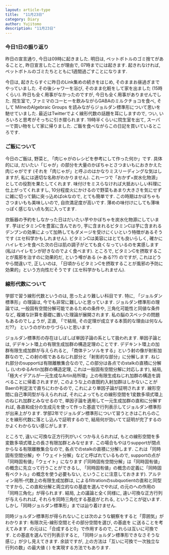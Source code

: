 ```yaml
---
layout: article-type
title:  "11月23日"
category: Diary
author: Yujitomo
description: "11月23日"
---
```


### 今日1日の振り返り

昨日の宣言通り, 今日は09時に起きました. 明日は, ペットボトルのゴミ捨てがあることと, 昨日宣言したことが理由で, 07時までには起きます. 起きれなければ, ペットボトルのゴミたちとともに1週間過ごすことになります.

今日は, 起きたらすぐに昨日のLink集めの続きをはじめ, そのままお昼過ぎまでやっていました. その後シャワーを浴び, そのまま化粧をして家を出ました (15時くらい). 昨日も全く用事がなかったのですが, 今日も全く用事がありませんでした. 院生室で, ファミマのコーヒーを飲みながらGABAのミルクチョコを食べ, そして MilneのAlgebraic Groups を読みながらジョルダン標準形について思いを馳せていました. 最近はTwitterでよく線形代数の話題を耳にしますので, つい, いろいろと思考がそっちに引き摺られます. 19時半くらいに院生室を出て, スーパーで買い物をして家に帰りました. ご飯を食べながらこの日記を買いているところです.



### ご飯について

今日のご飯は, 野菜と, 「肉じゃがのレシピを参考にして作った何か」です. 具体的には, だいたい「じゃが」の部分を大量のかぼちゃとさつまいもにおきかえた肉じゃがです (それを「肉じゃが」と呼ぶのはかなりミスリーディングな気はしますが, 私には適切な名称がわかりません). これ一つで「おかず+炭水化物源」としての役割を果たしてくれます. 味付けをミスらなければ大抵おいしい料理に仕上がってくれますし, 10分程度火にかけるので野菜もあまり大きさを気にせずに雑に切って鍋に突っ込めばokなので, とても簡単です. この時期はかぼちゃもさつまいもも美味しいので, 自炊満足度が高いです. 薄めの味付けにしても薄味っぽく感じない点も気に入ってます.

炊飯器の予約をしなかった日はだいたい芋やかぼちゃを炭水化物源にしています. 芋はビタミンCを豊富に含んでおり, 芋に含まれるビタミンCは芋に含まれるデンプンの効果によって加熱してもダメージを受けにくいという特徴があるそうです (エセ科学かもしれません). ビタミンCは美容にはとても良いらしく, 確かにハイレモンを食べた次の日は肌の調子がとても良くなっているのを実感します (私はハイレモンが好きなのでよく食べます). ところで, ビタミンCを摂取することが風邪を治すのに効果的だ, という噂がある (←ある??) のですが, これはどうやら間違いで, 正しいのは, 「日頃からビタミンCを摂取することが風邪の予防に効果的」という方向性だそうです (エセ科学かもしれません).



### 線形代数について

学部で習う線形代数というのは, 思ったより難しい科目です. 特に, 「ジョルダン標準形」の理論は, 今でも非常に難しいと思っています. ジョルダン標準形の理論では, 一般固有空間分解可能であるための条件や, 三角化可能性と同値な条件など, 複雑な計算を基礎に置いた理論が展開されます. 私の脳のスペックの問題もあるのでしょうが, 正直, 「で結局, その定理が成立する本質的な理由は何なんだ??」 というのがわかりづらいと思います.

ジョルダン標準形の存在はしばしば単因子論の系として扱われます. 単因子論とは, デデキント環上の有限生成加群の構造定理のことです. デデキント環上の加群有限生成加群が与えられると, 「商体テンソルをする」という射の像が射影加群なので, この射の核であるねじれ部分と「射影的な部分」に分解します. ねじれ部分のsupportは有限離散集合なので, この部分は各点でのstalkの直積に分解し (いわゆるArtin加群の構造定理, これは一般固有空間分解に対応します), 結局, 「極大イデアルが一元生成なArtin局所環」上の有限生成ねじれ加群の構造を調べることに帰着されますが, このような上の直既約入射加群はしかないことがBaerの判定法で直ちにわかるので, これにより単因子論が証明されます. 線形空間に自己準同型が与えられれば, それによってもとの線形空間を1変数多項式環上のねじれ加群とみなせるので, 単因子論を適用して一元生成加群の直和に分解すれば, 各直和成分の生成元を使って作った基底で行列表示してジョルダン標準形が出来上がります. 学部2年でジョルダン標準形について習うときはこれらのことを線形代数に落とし込んで証明するので, 結局何が効いてて証明が完了するのかよくわからない感じがします.

ところで, 違いに可換な正方行列がいくつか与えられれば, もとの線形空間を多変数多項式環上の長さ有限加群とみなせます. この場合もやはりsupportが閉点からなる有限離散集合なので, 各点でのstalkの直積に分解します. これは「同時固有空間分解」や「ウェイト分解」などと呼ばれているもので, supportの点が「同時固有値」「ウェイト」になります (「同時固有空間分解」は「同時固有値」の概念に先立って行うことができるし, 「同時固有値」の概念の定義に「同時固有ベクトル」の概念を使う必要もない, ということに注意しておきます). アルティン局所-代数上の有限生成加群は, によるfiltrationのsubquotientの直和と同型ですから, この直和分解と両立的なの基底を選んでやれば, の元のへの作用の「同時三角化」が得られます. 結局, 上の議論と全く同様に, 違い可換な正方行列が与えられれば, それらを同時三角化する基底がとれる, ということが従います. しかし「同時ジョルダン標準形」までは辿り着けません.

同時ジョルダン標準形が得られないことは次のような観察をすると「雰囲気」がわかります: 有限次元-線形空間とその部分空間を選び, の基底を に送ることを考えてみます. の元はに「合成すると0」で作用するので, これらは互いに可換です. との基底を選んで行列表示すると, 「同時ジョルダン標準形できなさそうな感じ」が少し見えてきます. 余談ですが, 上の方法は「互いに可換で一次独立な行列の数」の最大値 (  ) を実現する方法でもあります.
